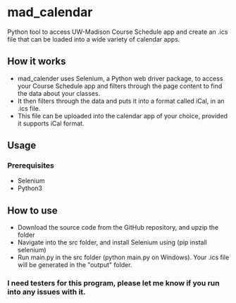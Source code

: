 # mad_calendar
Python tool to access UW-Madison Course Schedule app and create an .ics file that can be loaded into a wide variety of calendar apps.

## How it works
- mad_calender uses Selenium, a Python web driver package, to access your Course Schedule app and filters through the page content to find the data about your classes.
- It then filters through the data and puts it into a format called iCal, in an .ics file.
- This file can be uploaded into the calendar app of your choice, provided it supports iCal format.

## Usage
### Prerequisites
- Selenium
- Python3
## How to use
- Download the source code from the GitHub repository, and upzip the folder
- Navigate into the src folder, and install Selenium using (pip install selenium)
- Run main.py in the src folder (python main.py on Windows). Your .ics file will be generated in the "output" folder.

### I need testers for this program, please let me know if you run into any issues with it.
